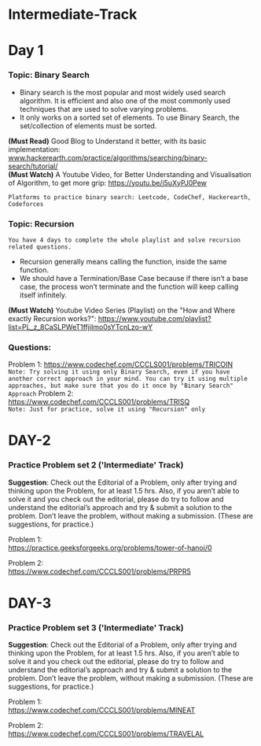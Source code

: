 # Intermediate-Track
# Day 1
### Topic: Binary Search<br/>
* Binary search is the most popular and most widely used search algorithm. It is efficient and also one of the most commonly used techniques that are used to solve varying problems. <br/>
* It only works on a sorted set of elements. To use Binary Search, the set/collection of elements must be sorted.

**(Must Read)** Good Blog to Understand it better, with its basic implementation: www.hackerearth.com/practice/algorithms/searching/binary-search/tutorial/   
**(Must Watch)** A Youtube Video, for Better Understanding and Visualisation of Algorithm, to get  more grip: https://youtu.be/j5uXyPJ0Pew

```Platforms to practice binary search: Leetcode, CodeChef, Hackerearth, Codeforces ```

### Topic: Recursion
``` You have 4 days to complete the whole playlist and solve recursion related questions. ``` 
* Recursion generally means calling the function, inside the same function.  
* We should have a Termination/Base Case because if there isn’t a base case, the process won’t terminate and the function will keep calling itself infinitely.   
  
**(Must Watch)** Youtube Video Series (Playlist) on the "How and Where exactly Recursion  works?": https://www.youtube.com/playlist?list=PL_z_8CaSLPWeT1ffjiImo0sYTcnLzo-wY
### Questions:
Problem 1: https://www.codechef.com/CCCLS001/problems/TRICOIN  
``` Note: Try solving it using only Binary Search, even if you have another correct approach in your mind. You can try it using multiple approaches, but make sure that you do it once by "Binary Search" Approach ``` 
Problem 2: https://www.codechef.com/CCCLS001/problems/TRISQ <br/>
``` Note: Just for practice, solve it using "Recursion" only ```

# DAY-2
### Practice Problem set 2 ('Intermediate' Track) 

**Suggestion**: Check out the Editorial of a Problem, only after trying and thinking upon the Problem, for at least 1.5 hrs. Also, if you aren’t able to solve it and you check out the editorial, please do try to follow and understand the editorial’s approach and try & submit a solution to the problem. Don’t leave the problem,  without making a submission. (These are suggestions, for practice.) 

Problem 1: <br/>
https://practice.geeksforgeeks.org/problems/tower-of-hanoi/0 <br/>

Problem 2: <br/> 
https://www.codechef.com/CCCLS001/problems/PRPR5 

# DAY-3
### Practice Problem set 3 ('Intermediate' Track) 

**Suggestion**: Check out the Editorial of a Problem, only after trying and thinking upon the Problem, for at least 1.5 hrs. Also, if you aren’t able to solve it and you check out the editorial, please do try to follow and understand the editorial’s approach and try & submit a solution to the problem. Don’t leave the problem,  without making a submission. (These are suggestions, for practice.) 

Problem 1: <br/>
https://www.codechef.com/CCCLS001/problems/MINEAT <br/>

Problem 2: <br/>
https://www.codechef.com/CCCLS001/problems/TRAVELAL
